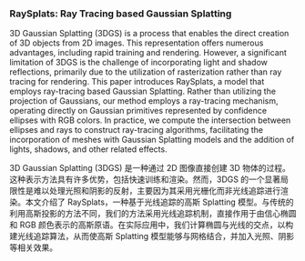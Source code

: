 ### RaySplats: Ray Tracing based Gaussian Splatting

3D Gaussian Splatting (3DGS) is a process that enables the direct creation of 3D objects from 2D images. This representation offers numerous advantages, including rapid training and rendering. However, a significant limitation of 3DGS is the challenge of incorporating light and shadow reflections, primarily due to the utilization of rasterization rather than ray tracing for rendering. This paper introduces RaySplats, a model that employs ray-tracing based Gaussian Splatting. Rather than utilizing the projection of Gaussians, our method employs a ray-tracing mechanism, operating directly on Gaussian primitives represented by confidence ellipses with RGB colors. In practice, we compute the intersection between ellipses and rays to construct ray-tracing algorithms, facilitating the incorporation of meshes with Gaussian Splatting models and the addition of lights, shadows, and other related effects.

3D Gaussian Splatting (3DGS) 是一种通过 2D 图像直接创建 3D 物体的过程。这种表示方法具有许多优势，包括快速训练和渲染。然而，3DGS 的一个显著局限性是难以处理光照和阴影的反射，主要因为其采用光栅化而非光线追踪进行渲染。本文介绍了 RaySplats，一种基于光线追踪的高斯 Splatting 模型。与传统的利用高斯投影的方法不同，我们的方法采用光线追踪机制，直接作用于由信心椭圆和 RGB 颜色表示的高斯原语。在实际应用中，我们计算椭圆与光线的交点，以构建光线追踪算法，从而使高斯 Splatting 模型能够与网格结合，并加入光照、阴影等相关效果。
